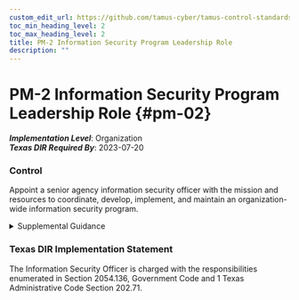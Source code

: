```yaml
---
custom_edit_url: https://github.com/tamus-cyber/tamus-control-standards/tree/main/content/tamus.edu/TAMUS_profile.xml
toc_min_heading_level: 2
toc_max_heading_level: 2
title: PM-2 Information Security Program Leadership Role
description: ""
---
```


# PM-2 Information Security Program Leadership Role {#pm-02}

_**Implementation Level**_: Organization\
_**Texas DIR Required By**_: 2023-07-20

### Control

Appoint a senior agency information security officer with the mission and resources to coordinate, develop, implement, and maintain an organization-wide information security program.

<details>
  <summary>Supplemental Guidance</summary>

The senior agency information security officer is an organizational official. For federal agencies (as defined by applicable laws, executive orders, regulations, directives, policies, and standards), this official is the senior agency information security officer. Organizations may also refer to this official as the senior information security officer or chief information security officer.

</details>

### Texas DIR Implementation Statement

The Information Security Officer is charged with the responsibilities enumerated in Section 2054.136, Government Code and 1 Texas Administrative Code Section 202.71.

